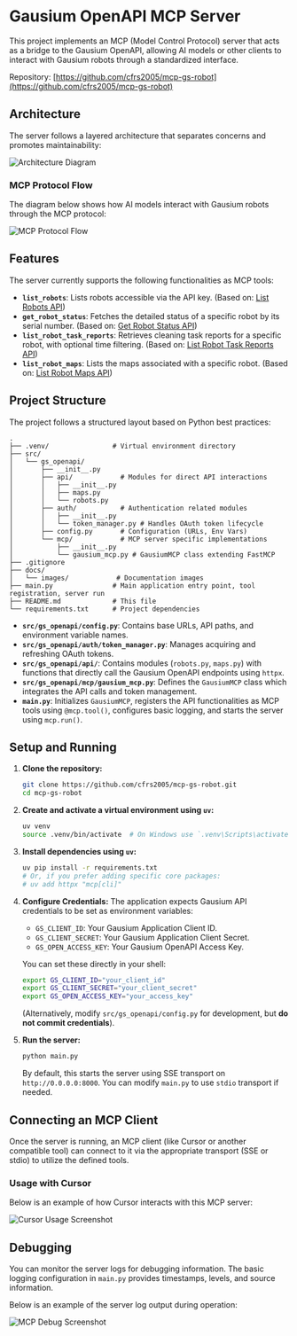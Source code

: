 # Gausium OpenAPI MCP Server

This project implements an MCP (Model Control Protocol) server that acts as a bridge to the Gausium OpenAPI, allowing AI models or other clients to interact with Gausium robots through a standardized interface.

Repository: [https://github.com/cfrs2005/mcp-gs-robot](https://github.com/cfrs2005/mcp-gs-robot)

## Architecture

The server follows a layered architecture that separates concerns and promotes maintainability:

![Architecture Diagram](docs/images/architecture.svg)

### MCP Protocol Flow

The diagram below shows how AI models interact with Gausium robots through the MCP protocol:

![MCP Protocol Flow](docs/images/mcp-flow.svg)

## Features

The server currently supports the following functionalities as MCP tools:

*   **`list_robots`**: Lists robots accessible via the API key. (Based on: [List Robots API](https://developer.gs-robot.com/zh_CN/Robot%20Information%20Service/List%20Robots))
*   **`get_robot_status`**: Fetches the detailed status of a specific robot by its serial number. (Based on: [Get Robot Status API](https://developer.gs-robot.com/zh_CN/Robot%20Information%20Service/V1%20Get%20Robot%20Status))
*   **`list_robot_task_reports`**: Retrieves cleaning task reports for a specific robot, with optional time filtering. (Based on: [List Robot Task Reports API](https://developer.gs-robot.com/zh_CN/Robot%20Cleaning%20Data%20Service/V1%20List%20Robot%20Task%20Reports))
*   **`list_robot_maps`**: Lists the maps associated with a specific robot. (Based on: [List Robot Maps API](https://developer.gs-robot.com/zh_CN/Robot%20Map%20Service/V1%20List%20Robot%20Map))

## Project Structure

The project follows a structured layout based on Python best practices:

```
. 
├── .venv/                # Virtual environment directory
├── src/
│   └── gs_openapi/
│       ├── __init__.py
│       ├── api/            # Modules for direct API interactions
│       │   ├── __init__.py
│       │   ├── maps.py
│       │   └── robots.py
│       ├── auth/           # Authentication related modules
│       │   ├── __init__.py
│       │   └── token_manager.py # Handles OAuth token lifecycle
│       ├── config.py       # Configuration (URLs, Env Vars)
│       └── mcp/            # MCP server specific implementations
│           ├── __init__.py
│           └── gausium_mcp.py # GausiumMCP class extending FastMCP
├── .gitignore
├── docs/
│   └── images/            # Documentation images
├── main.py               # Main application entry point, tool registration, server run
├── README.md             # This file
└── requirements.txt      # Project dependencies
```

*   **`src/gs_openapi/config.py`**: Contains base URLs, API paths, and environment variable names.
*   **`src/gs_openapi/auth/token_manager.py`**: Manages acquiring and refreshing OAuth tokens.
*   **`src/gs_openapi/api/`**: Contains modules (`robots.py`, `maps.py`) with functions that directly call the Gausium OpenAPI endpoints using `httpx`.
*   **`src/gs_openapi/mcp/gausium_mcp.py`**: Defines the `GausiumMCP` class which integrates the API calls and token management.
*   **`main.py`**: Initializes `GausiumMCP`, registers the API functionalities as MCP tools using `@mcp.tool()`, configures basic logging, and starts the server using `mcp.run()`.

## Setup and Running

1.  **Clone the repository:**
    ```bash
    git clone https://github.com/cfrs2005/mcp-gs-robot.git
    cd mcp-gs-robot
    ```

2.  **Create and activate a virtual environment using `uv`:**
    ```bash
    uv venv
    source .venv/bin/activate  # On Windows use `.venv\Scripts\activate`
    ```

3.  **Install dependencies using `uv`:**
    ```bash
    uv pip install -r requirements.txt 
    # Or, if you prefer adding specific core packages:
    # uv add httpx "mcp[cli]"
    ```

4.  **Configure Credentials:**
    The application expects Gausium API credentials to be set as environment variables:
    *   `GS_CLIENT_ID`: Your Gausium Application Client ID.
    *   `GS_CLIENT_SECRET`: Your Gausium Application Client Secret.
    *   `GS_OPEN_ACCESS_KEY`: Your Gausium OpenAPI Access Key.

    You can set these directly in your shell:
    ```bash
    export GS_CLIENT_ID="your_client_id"
    export GS_CLIENT_SECRET="your_client_secret"
    export GS_OPEN_ACCESS_KEY="your_access_key"
    ```
    (Alternatively, modify `src/gs_openapi/config.py` for development, but **do not commit credentials**).

5.  **Run the server:**
    ```bash
    python main.py
    ```
    By default, this starts the server using SSE transport on `http://0.0.0.0:8000`. You can modify `main.py` to use `stdio` transport if needed.

## Connecting an MCP Client

Once the server is running, an MCP client (like Cursor or another compatible tool) can connect to it via the appropriate transport (SSE or stdio) to utilize the defined tools.

### Usage with Cursor

Below is an example of how Cursor interacts with this MCP server:

![Cursor Usage Screenshot](docs/images/cursor_usage_screenshot.png)

## Debugging

You can monitor the server logs for debugging information. The basic logging configuration in `main.py` provides timestamps, levels, and source information.

Below is an example of the server log output during operation:

![MCP Debug Screenshot](docs/images/mcp_debug_screenshot.png)
